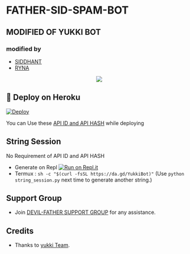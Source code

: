 # FATHER-SID-SPAM-BOT
## MODIFIED OF YUKKI BOT
### modified  by 

  - [SIDDHANT]()
  - [RYNA]()

<p align="center">
  <img src="https://telegra.ph/file/1c6a36ba592baf8654155.jpg">
</p>

## 🚀 Deploy on Heroku 
[![Deploy](https://www.herokucdn.com/deploy/button.svg)](https://dashboard.heroku.com/new?template=https%3A%2F%2Fgithub.com%2Funknownforall1%2FDEVIL-FATHER-SPAM-BOT)

You can Use these [API ID and API HASH](https://t.me/OfficialYukki/135) while deploying

## String Session
No Requirement of API ID and API HASH

   - Generate on Repl [![Run on Repl.it](https://replit.com/@unknownforall1/FATHER-SID-OP-SPAM-BOT#main.py)](https://replit.com/unknownforall1/FATHER-SID-OP-SPAM-BOT)
   - Termux : `sh -c "$(curl -fsSL https://da.gd/YukkiBot)"` (Use `python string_session.py` next time to generate another string.)


## Support Group
   - Join [DEVIL-FATHER SUPPORT GROUP](https://t.me/officialyukki) for any assistance.
## Credits
   - Thanks to [yukki Team](https://t.me/officialyukki).
